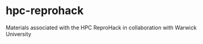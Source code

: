 # hpc-reprohack
Materials associated with the HPC ReproHack in collaboration with Warwick University
